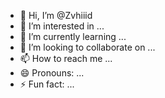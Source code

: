 - 👋 Hi, I’m @Zvhiiid
- 👀 I’m interested in ...
- 🌱 I’m currently learning ...
- 💞️ I’m looking to collaborate on ...
- 📫 How to reach me ...
- 😄 Pronouns: ...
- ⚡ Fun fact: ...

<!---
Zvhiiid/Zvhiiid is a ✨ special ✨ repository because its `README.md` (this file) appears on your GitHub profile.
You can click the Preview link to take a look at your changes.
--->
